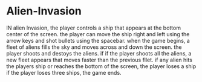 # Alien-Invasion

IN alien Invasion, the player controls a ship that appears 
at the bottom center of the screen. the player can move the ship
right and left using the arrow keys and shot bullets using the spacebar.
when the game begins, a fleet of aliens fills the sky and moves across
and down the screen. the player shoots and destoys the aliens. if if the player 
shoots all the aliens, a new fleet appears that moves faster than the previous 
fllet. if any alien hits the players ship or reaches the bottom of the screen,
 the player loses a ship if the player loses three ships, the game ends.
